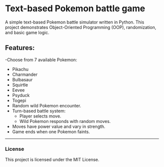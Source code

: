 # Text-based Pokemon battle game

A simple text-based Pokemon battle simulator written in Python.
This project demonstrates Object-Oriented Programming (OOP), randomization, and basic game logic.

## Features:
-Choose from 7 available Pokemon:
 - Pikachu
 - Charmander
 - Bulbasaur
 - Squirtle
 - Eevee
 - Psyduck
 - Togepi
- Random wild Pokemon encounter.
- Turn-based battle system:
  - Player selects move.
  - Wild Pokemon responds with random moves.
- Moves have power value and vary in strength.
- Game ends when one Pokemon faints.

---

### License
This project is licensed under the MIT License.
